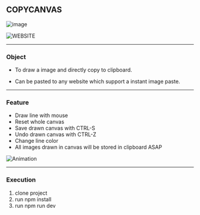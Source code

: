 ## COPYCANVAS

![image](https://github.com/alphaorderly/CopyCanvas/assets/55572245/c60605cc-fa6f-499e-9fcf-59b972954192)

![WEBSITE](https://copy-canvas.vercel.app)

---

### Object

- To draw a image and directly copy to clipboard.

- Can be pasted to any website which support a instant image paste.

---

### Feature

- Draw line with mouse
- Reset whole canvas
- Save drawn canvas with CTRL-S
- Undo drawn canvas with CTRL-Z
- Change line color
- All images drawn in canvas will be stored in clipboard ASAP

![Animation](https://github.com/alphaorderly/CopyCanvas/assets/55572245/21598a54-7485-45e0-9f5e-4240f930d75c)

---

### Execution

1. clone project
2. run npm install
3. run npm run dev
